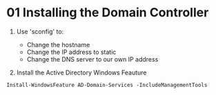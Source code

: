 # 01 Installing the Domain Controller

1. Use 'sconfig' to:
    - Change the hostname
    - Change the IP address to static
    - Change the DNS server to our own IP address

2. Install the  Active Directory Windows Feauture

```shell
Install-WindowsFeature AD-Domain-Services -IncludeManagementTools
```

